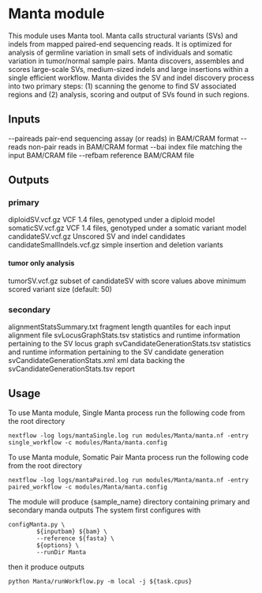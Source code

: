 # Manta module

This module uses Manta tool. Manta calls structural variants (SVs) and indels from mapped paired-end sequencing reads. It is optimized for analysis of germline variation in small sets of individuals and somatic variation in tumor/normal sample pairs. Manta discovers, assembles and scores large-scale SVs, medium-sized indels and large insertions within a single efficient workflow. Manta divides the SV and indel discovery process into two primary steps: (1) scanning the genome to find SV associated regions and (2) analysis, scoring and output of SVs found in such regions.

## Inputs

--paireads        pair-end sequencing assay (or reads) in BAM/CRAM format
--reads        non-pair reads in BAM/CRAM format
--bai        index file matching the input BAM/CRAM file
--refbam     reference BAM/CRAM file

## Outputs
### primary
diploidSV.vcf.gz                 VCF 1.4 files, genotyped under a diploid model
somaticSV.vcf.gz                 VCF 1.4 files, genotyped under a somatic variant model
candidateSV.vcf.gz               Unscored SV and indel candidates
candidateSmallIndels.vcf.gz      simple insertion and deletion variants
#### tumor only analysis
tumorSV.vcf.gz  subset of candidateSV with score values above minimum scored variant size (default: 50)

### secondary
alignmentStatsSummary.txt       fragment length quantiles for each input alignment file
svLocusGraphStats.tsv           statistics and runtime information pertaining to the SV locus graph
svCandidateGenerationStats.tsv  statistics and runtime information pertaining to the SV candidate generation
svCandidateGenerationStats.xml  xml data backing the svCandidateGenerationStats.tsv report


## Usage

To use Manta module, Single Manta process run the following code from the root directory
```
nextflow -log logs/mantaSingle.log run modules/Manta/manta.nf -entry single_workflow -c modules/Manta/manta.config
```
To use Manta module, Somatic Pair Manta process run the following code from the root directory
```
nextflow -log logs/mantaPaired.log run modules/Manta/manta.nf -entry paired_workflow -c modules/Manta/manta.config
```

The module will produce {sample_name} directory containing primary and secondary manda outputs
The system first configures with
```
configManta.py \
        ${inputbam} ${bam} \
        --reference ${fasta} \
        ${options} \
        --runDir Manta
```
then it produce outputs
```
python Manta/runWorkflow.py -m local -j ${task.cpus}
```

